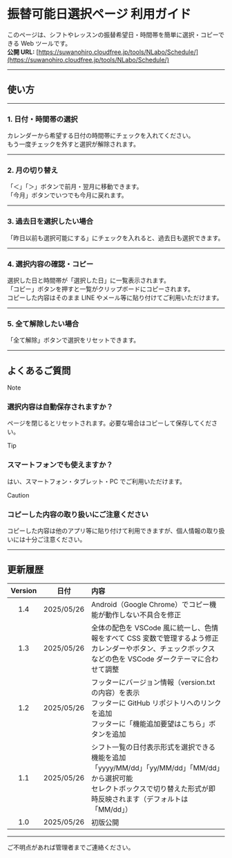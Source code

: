 # 振替可能日選択ページ 利用ガイド

このページは、シフトやレッスンの振替希望日・時間帯を簡単に選択・コピーできる Web ツールです。  
**公開 URL:** [https://suwanohiro.cloudfree.jp/tools/NLabo/Schedule/](https://suwanohiro.cloudfree.jp/tools/NLabo/Schedule/)

---

## 使い方

---

### 1. 日付・時間帯の選択

カレンダーから希望する日付の時間帯にチェックを入れてください。  
もう一度チェックを外すと選択が解除されます。

---

### 2. 月の切り替え

「＜」「＞」ボタンで前月・翌月に移動できます。  
「今月」ボタンでいつでも今月に戻れます。

---

### 3. 過去日を選択したい場合

「昨日以前も選択可能にする」にチェックを入れると、過去日も選択できます。

---

### 4. 選択内容の確認・コピー

選択した日と時間帯が「選択した日」に一覧表示されます。  
「コピー」ボタンを押すと一覧がクリップボードにコピーされます。  
コピーした内容はそのまま LINE やメール等に貼り付けてご利用いただけます。

---

### 5. 全て解除したい場合

「全て解除」ボタンで選択をリセットできます。

---

## よくあるご質問

> [!NOTE]
>
> ### **選択内容は自動保存されますか？**
>
> ページを閉じるとリセットされます。必要な場合はコピーして保存してください。

> [!TIP]
>
> ### **スマートフォンでも使えますか？**
>
> はい、スマートフォン・タブレット・PC でご利用いただけます。

> [!CAUTION]
>
> ### **コピーした内容の取り扱いにご注意ください**
>
> コピーした内容は他のアプリ等に貼り付けて利用できますが、個人情報の取り扱いには十分ご注意ください。

---

## 更新履歴

| Version |    日付    | 内容                                                                                                                                                                             |
| :-----: | :--------: | :------------------------------------------------------------------------------------------------------------------------------------------------------------------------------- |
|   1.4   | 2025/05/26 | Android（Google Chrome）でコピー機能が動作しない不具合を修正                                                                                                                     |
|   1.3   | 2025/05/26 | 全体の配色を VSCode 風に統一し、色情報をすべて CSS 変数で管理するよう修正<br>カレンダーやボタン、チェックボックスなどの色を VSCode ダークテーマに合わせて調整                    |
|   1.2   | 2025/05/26 | フッターにバージョン情報（version.txt の内容）を表示<br>フッターに GitHub リポジトリへのリンクを追加<br>フッターに「機能追加要望はこちら」ボタンを追加                           |
|   1.1   | 2025/05/26 | シフト一覧の日付表示形式を選択できる機能を追加<br>「yyyy/MM/dd」「yy/MM/dd」「MM/dd」から選択可能<br>セレクトボックスで切り替えた形式が即時反映されます（デフォルトは「MM/dd」） |
|   1.0   | 2025/05/26 | 初版公開                                                                                                                                                                         |

---

ご不明点があれば管理者までご連絡ください。
